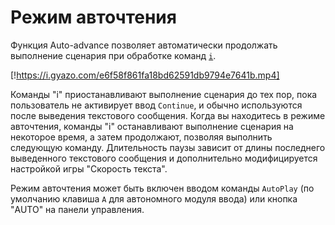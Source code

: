 # Режим авточтения

Функция Auto-advance позволяет автоматически продолжать выполнение сценария при обработке команд [`i`](/ru/api/#i).

[!https://i.gyazo.com/e6f58f861fa18bd62591db9794e7641b.mp4]

Команды "i" приостанавливают выполнение сценария до тех пор, пока пользователь не активирует ввод `Continue`, и обычно используются после выведения текстового сообщения. Когда вы находитесь в режиме авточтения, команды "i" останавливают выполнение сценария на некоторое время, а затем продолжают, позволяя выполнить следующую команду. Длительность паузы зависит от длины последнего выведенного текстового сообщения и дополнительно модифицируется настройкой игры "Скорость текста".

Режим авточтения может быть включен вводом команды `AutoPlay` (по умолчанию клавиша `A` для автономного модуля ввода) или кнопка "AUTO" на панели управления.
